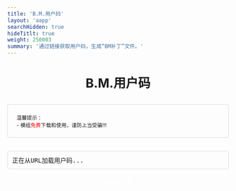 ```yaml
---
title: 'B.M.用户码'
layout: 'aapp'
searchHidden: true
hideTitlt: true
weight: 250003
summary: '通过链接获取用户码，生成“BM补丁”文件。'
---
```



<h1>B.M.用户码</h1>

<div class="reminder">
  <small class="note">
    温馨提示：<br> - 模组<span style="color:red !important;" class="">免费</span>下载和使用，谨防上当受骗!!!
  </small>
</div>

<!-- 显示从URL获取的用户码 -->
<div class="file-info" id="app-buid-data-container">
    正在从URL加载用户码...
</div>

<div class="section">
  <!-- 生成补丁包按钮：默认状态用btn-default，禁用状态添加btn-disabled -->
  <button id="app-buid-generate-btn" class="btn-default">生成补丁包</button>
  
  <!-- 生成成功提示 -->
  <div class="copied-notice" id="app-buid-success-notice">
      补丁包生成成功，已开始下载！
  </div>
  
  <!-- 错误提示区域 -->
  <div class="error" id="app-buid-error-msg"></div>
</div>

<script defer src="https://cdnjs.cloudflare.com/ajax/libs/jszip/3.10.1/jszip.min.js"></script>


<style>
/* 基础样式 */
h1 {
    text-align: center;
    margin-bottom: 30px;
}

.reminder {
    margin-bottom: 30px;
    padding: 20px;
    border: 1px solid #ddd;
    border-radius: 3px;
}

.drop-zone {
    border: 2px dashed #aaa;
    padding: 20px;
    text-align: center;
    margin: 10px 0;
    cursor: pointer;
    border-radius: 3px;
}

.drop-zone.drag-over {
    border-color: #666;
}

/* 按钮样式：拆分3种状态class，替代js行内样式 */
/* 1. 默认按钮样式 */
.btn-default {
    border-radius: 8px;
    padding: 10px;
    margin: 10px auto;
    cursor: pointer;
    display: block;
    width: 200px;
    background-color: var(--secondary);
    color: white;
    border: none;
    font-weight: bold;
    transition: all 0.2s ease;
}

.btn-default:hover {
    transform: translateY(-1px);
    box-shadow: 0 2px 8px #666;
}

/* 2. 禁用按钮样式 */
.btn-disabled {
    border-radius: 8px;
    padding: 10px;
    margin: 10px auto;
    cursor: not-allowed;
    display: block;
    width: 200px;
    background-color: #ccc; /* 禁用时的灰色 */
    color: white;
    border: none;
    font-weight: bold;
}

/* 3. 加载中按钮样式 */
.btn-loading {
    border-radius: 8px;
    padding: 10px;
    margin: 10px auto;
    cursor: not-allowed;
    display: block;
    width: 200px;
    background-color: var(--secondary); /* 加载时保持主色，仅改光标 */
    color: white;
    border: none;
    font-weight: bold;
}

/* 为id选择器添加前缀：app-buid- */
#app-buid-data-container {
    margin: 10px 0;
    padding: 10px;
    border: 1px solid #ddd;
    border-radius: 3px;
    white-space: nowrap;
    overflow-x: auto;
    font-family: monospace;
}

.progress-container {
    margin: 10px 0;
    display: none;
}

.progress-bar {
    height: 5px;
    border: 1px solid #666;
    border-radius: 3px;
    overflow: hidden;
}

.progress-fill {
    height: 100%;
    width: 0%;
    transition: width 0.3s;
    background-color: #4cd964;
}

/* 为id选择器添加前缀：app-buid- */
#app-buid-error-msg {
    color: red;
    margin: 10px 0;
    display: none;
}

.file-list {
    margin: 10px 0;
    max-height: 200px;
    overflow-y: auto;
    border: 1px solid #ddd;
    border-radius: 3px;
    padding: 10px;
}

.file-item {
    padding: 5px;
    border-bottom: 1px solid #eee;
}

.file-item:last-child {
    border-bottom: none;
}

/* 成功提示样式：为id选择器添加前缀 */
#app-buid-success-notice {
    display: none;
    position: fixed;
    top: 20px;
    left: 50%;
    transform: translateX(-50%);
    background-color: #4CAF50;
    color: white;
    padding: 10px 20px;
    border-radius: 5px;
    box-shadow: 0 2px 10px rgba(0,0,0,0.2);
    z-index: 1000;
    animation: fadeOut 2s forwards;
}

@keyframes fadeOut {
    0% { opacity: 1; }
    70% { opacity: 1; }
    100% { opacity: 0; }
}
</style>
